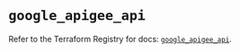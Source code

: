 # `google_apigee_api`

Refer to the Terraform Registry for docs: [`google_apigee_api`](https://registry.terraform.io/providers/hashicorp/google/6.16.0/docs/resources/apigee_api).
